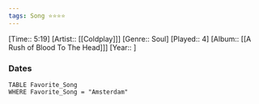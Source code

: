```yaml
---
tags: Song ⭐⭐⭐⭐ 
---
```

[Time:: 5:19]
[Artist:: [[Coldplay]]]
[Genre:: Soul]
[Played:: 4]
[Album:: [[A Rush of Blood To The Head]]]
[Year:: ]
### Dates
````dataview
TABLE Favorite_Song
WHERE Favorite_Song = "Amsterdam"
````